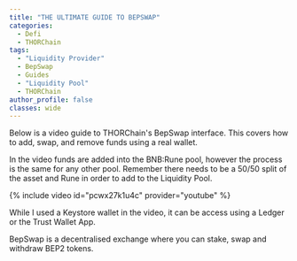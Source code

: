 ```yaml
---
title: "THE ULTIMATE GUIDE TO BEPSWAP"
categories:
  - Defi
  - THORChain
tags:
  - "Liquidity Provider"
  - BepSwap
  - Guides
  - "Liquidity Pool"
  - THORChain
author_profile: false
classes: wide
---
```


Below is a video guide to THORChain's BepSwap interface. This covers how to add, swap, and remove funds using a real wallet.

In the video funds are added into the BNB:Rune pool, however the process is the same for any other pool. Remember there needs to be a 50/50 split of the asset and Rune in order to add to the Liquidity Pool.

{% include video id="pcwx27k1u4c" provider="youtube" %}

While I used a Keystore wallet in the video, it can be access using a Ledger or the Trust Wallet App. 

BepSwap is a decentralised exchange where you can stake, swap and withdraw BEP2 tokens. 